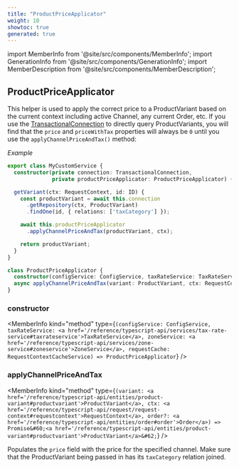```yaml
---
title: "ProductPriceApplicator"
weight: 10
showtoc: true
generated: true
---
```

<!-- This file was generated from the Vendure source. Do not modify. Instead, re-run the "docs:build" script -->
import MemberInfo from '@site/src/components/MemberInfo';
import GenerationInfo from '@site/src/components/GenerationInfo';
import MemberDescription from '@site/src/components/MemberDescription';


## ProductPriceApplicator

<GenerationInfo sourceFile="packages/core/src/service/helpers/product-price-applicator/product-price-applicator.ts" sourceLine="41" packageName="@vendure/core" />

This helper is used to apply the correct price to a ProductVariant based on the current context
including active Channel, any current Order, etc. If you use the <a href='/reference/typescript-api/data-access/transactional-connection#transactionalconnection'>TransactionalConnection</a> to
directly query ProductVariants, you will find that the `price` and `priceWithTax` properties will
always be `0` until you use the `applyChannelPriceAndTax()` method:

*Example*

```ts
export class MyCustomService {
  constructor(private connection: TransactionalConnection,
              private productPriceApplicator: ProductPriceApplicator) {}

  getVariant(ctx: RequestContext, id: ID) {
    const productVariant = await this.connection
      .getRepository(ctx, ProductVariant)
      .findOne(id, { relations: ['taxCategory'] });

    await this.productPriceApplicator
      .applyChannelPriceAndTax(productVariant, ctx);

    return productVariant;
  }
}
```

```ts title="Signature"
class ProductPriceApplicator {
  constructor(configService: ConfigService, taxRateService: TaxRateService, zoneService: ZoneService, requestCache: RequestContextCacheService)
  async applyChannelPriceAndTax(variant: ProductVariant, ctx: RequestContext, order?: Order) => Promise<ProductVariant>;
}
```

<div className="members-wrapper">

### constructor

<MemberInfo kind="method" type={`(configService: ConfigService, taxRateService: <a href='/reference/typescript-api/services/tax-rate-service#taxrateservice'>TaxRateService</a>, zoneService: <a href='/reference/typescript-api/services/zone-service#zoneservice'>ZoneService</a>, requestCache: RequestContextCacheService) => ProductPriceApplicator`}   />


### applyChannelPriceAndTax

<MemberInfo kind="method" type={`(variant: <a href='/reference/typescript-api/entities/product-variant#productvariant'>ProductVariant</a>, ctx: <a href='/reference/typescript-api/request/request-context#requestcontext'>RequestContext</a>, order?: <a href='/reference/typescript-api/entities/order#order'>Order</a>) => Promise&#60;<a href='/reference/typescript-api/entities/product-variant#productvariant'>ProductVariant</a>&#62;`}   />

Populates the `price` field with the price for the specified channel. Make sure that
the ProductVariant being passed in has its `taxCategory` relation joined.


</div>
